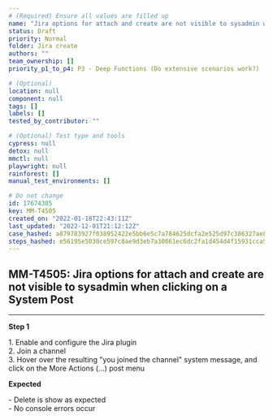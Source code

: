 ```yaml
---
# (Required) Ensure all values are filled up
name: "Jira options for attach and create are not visible to sysadmin when clicking on a System Post"
status: Draft
priority: Normal
folder: Jira create
authors: ""
team_ownership: []
priority_p1_to_p4: P3 - Deep Functions (Do extensive scenarios work?)

# (Optional)
location: null
component: null
tags: []
labels: []
tested_by_contributor: ""

# (Optional) Test type and tools
cypress: null
detox: null
mmctl: null
playwright: null
rainforest: []
manual_test_environments: []

# Do not change
id: 17674305
key: MM-T4505
created_on: "2022-01-18T22:43:11Z"
last_updated: "2022-12-01T21:12:12Z"
case_hashed: a879783927f038952422e5bb6e5c7a784625dcfa2e525d97c386327ae8d965ac9a3ca819bc6dd2e7301750a4cfa9b76b
steps_hashed: e56195e5030ce597c8ae9d3eb7a30861ec6dc2fa1d454d4f15931cca5aef19611157eb1214854af8a7aa577aa915d3be
---
```


<!-- (Auto-generated) Based on frontmatter's "key" and "name" -->

## MM-T4505: Jira options for attach and create are not visible to sysadmin when clicking on a System Post

---

**Step 1**

1\. Enable and configure the Jira plugin\
2\. Join a channel\
3\. Hover over the resulting "you joined the channel" system message, and click on the More Actions (...) post menu

**Expected**

\- Delete is show as expected\
\- No console errors occur
